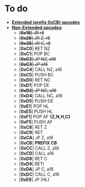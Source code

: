 # To do
  - <u>**Extended (prefix 0xCB) opcodes**</u>
  - <u>**Non-Extended opcodes**</u>:
    - <s>[**0x18**] JR r8</s>
    - <s>[**0x28**] JR Z, r8</s>
    - <s>[**0x38**] JR C, r8</s>
    - [**0xC0**] RET NZ
    - [**0xC1**] POP BC
    - <s>[**0xC2**] JP NZ, a16</s>
    - <s>[**0xC3**] JP a16</s>
    - [**0xC4**] CALL NZ, a16
    - [**0xC5**] PUSH BC
    - [**0xD0**] RET NC 
    - [**0xD1**] POP DE
    - <s>[**0xD2**] JP NC, a16</s>
    - [**0xD4**] CALL NC, a16
    - [**0xD5**] PUSH DE
    - [**0xE1**] POP HL
    - [**0xE5**] PUSH HL
    - [**0xF1**] POP AF **{Z,N,H,C}**
    - [**0xF5**] PUSH AF
    - [**0xC8**] RET Z
    - [**0xC9**] RET
    - [**0xCA**] JP Z, a16
    - [**0xCB**] **PREFIX CB**
    - [**0xCC**] CALL Z, a16
    - [**0xCD**] CALL a16
    - [**0xD8**] RET C
    - [**0xD9**] RETI
    - [**0xDA**] JP C, a16
    - [**0xDC**] CALL C, a16
    - [**0xE9**] JP (HL)
